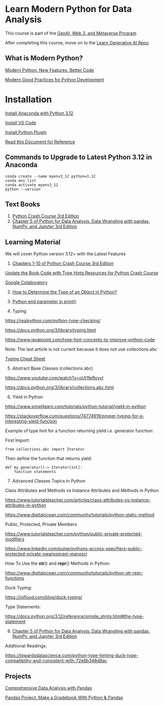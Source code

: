 # Learn Modern Python for Data Analysis

This course is part of the [GenAI, Web 3, and Metaverse Program](https://docs.google.com/presentation/d/1XVSZhmv4XH14YpyDxJIvYWiUrF1EO9tsUnle17wCLIc/edit?usp=sharing)

After completing this course, move on to the [Learn Generative AI Repo](https://github.com/panaverse/learn-generative-ai)
## What is Modern Python?

[Modern Python: New Features, Better Code](https://www.easypost.com/blog/2022-09-14-modern-python-new-features-better-code)

[Modern Good Practices for Python Development](https://www.stuartellis.name/articles/python-modern-practices/)


# Installation

[Install Anaconda with Python 3.12](https://www.anaconda.com/download) 

[Install VS Code](https://code.visualstudio.com/)

[Install Python Plugin](https://marketplace.visualstudio.com/items?itemName=ms-python.python)

[Read this Document for Reference](https://python.plainenglish.io/typed-python-for-typescript-developers-791145e7171c)

## Commands to Upgrade to Latest Python 3.12 in Anaconda

    conda create --name myenv3_12 python=3.12
    conda env list
    conda activate myenv3_12
    python --version

## Text Books

1. [Python Crash Course 3rd Edition](https://www.amazon.com/Python-Crash-Course-Eric-Matthes/dp/1718502702/ref=sr_1_1)
2. [Chapter 5 of Python for Data Analysis: Data Wrangling with pandas, NumPy, and Jupyter 3rd Edition](https://www.amazon.com/Python-Data-Analysis-Wrangling-Jupyter/dp/109810403X/ref=sr_1_1)


## Learning Material

We will cover Python version 3.12+ with the Latest Features

1. [Chapters 1-10 of Python Crash Course 3rd Edition](https://www.amazon.com/Python-Crash-Course-Eric-Matthes/dp/1718502702/ref=sr_1_1)

[Update the Book Code with Type Hints
Resources for Python Crash Course](https://ehmatthes.github.io/pcc_3e/)

[Google Colaboratory](https://colab.google/)

2. [How to Determine the Type of an Object in Python?](https://itslinuxfoss.com/determine-type-object-python/) 

3. [Python end parameter in print()](https://www.geeksforgeeks.org/gfact-50-python-end-parameter-in-print/)

4. Typing

https://realpython.com/python-type-checking/

https://docs.python.org/3/library/typing.html 

https://www.javatpoint.com/type-hint-concepts-to-improve-python-code 

Note: The last article is not current because it does not use collections.abc 

[Typing Cheat Sheet](https://mypy.readthedocs.io/en/stable/cheat_sheet_py3.html)

5. Abstract Base Classes (collections.abc)

https://www.youtube.com/watch?v=oUt1feRoyvI 

https://docs.python.org/3/library/collections.abc.html 

6. Yield in Python

https://www.simplilearn.com/tutorials/python-tutorial/yield-in-python 

https://stackoverflow.com/questions/74774919/proper-typing-for-a-interesting-yield-function 

Example of type hint for a function returning yield i.e. generator function:

First Import:

    from collections.abc import Iterator

Then define the function that returns yield:

    def my_generator()-> Iterator[int]:
        function statements

7. Advanced Classes Topics in Python

Class Attributes and Methods vs Instance Attributes and Methods in Python

https://www.tutorialsteacher.com/articles/class-attributes-vs-instance-attributes-in-python

https://www.digitalocean.com/community/tutorials/python-static-method 

Public, Protected, Private Members

https://www.tutorialsteacher.com/python/public-private-protected-modifiers

https://www.linkedin.com/pulse/pythons-access-specifiers-public-protected-private-swarooprani-manoor/ 

How To Use the __str__() and __repr__() Methods in Python:

https://www.digitalocean.com/community/tutorials/python-str-repr-functions 

Duck Typing:

https://ioflood.com/blog/duck-typing/ 

Type Statements:

https://docs.python.org/3.12/reference/simple_stmts.html#the-type-statement 

8. [Chapter 5 of Python for Data Analysis: Data Wrangling with pandas, NumPy, and Jupyter 3rd Edition](https://www.amazon.com/Python-Data-Analysis-Wrangling-Jupyter/dp/109810403X/ref=sr_1_1)

Additional Readings:

https://towardsdatascience.com/python-type-hinting-duck-type-compatibility-and-consistent-with-72e8b348d8ac 

## Projects

[Comprehensive Data Analysis with Pandas](https://www.kaggle.com/code/prashant111/comprehensive-data-analysis-with-pandas)

[Pandas Project: Make a Gradebook With Python & Pandas](https://realpython.com/pandas-project-gradebook/)



